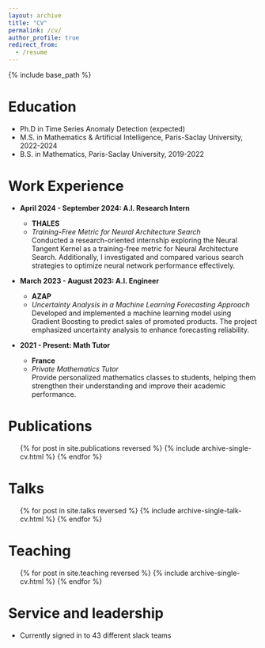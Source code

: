```yaml
---
layout: archive
title: "CV"
permalink: /cv/
author_profile: true
redirect_from:
  - /resume
---
```


{% include base_path %}

Education
======
* Ph.D in Time Series Anomaly Detection (expected)
* M.S. in Mathematics & Artificial Intelligence, Paris-Saclay University, 2022-2024
* B.S. in Mathematics, Paris-Saclay University, 2019-2022
  
# Work Experience

* **April 2024 - September 2024: A.I. Research Intern**  
  * **THALES**  
  * *Training-Free Metric for Neural Architecture Search*  
    Conducted a research-oriented internship exploring the Neural Tangent Kernel as a training-free metric for Neural Architecture Search. Additionally, I investigated and compared various search strategies to optimize neural network performance effectively.

* **March 2023 - August 2023: A.I. Engineer**  
  * **AZAP**  
  * *Uncertainty Analysis in a Machine Learning Forecasting Approach*  
    Developed and implemented a machine learning model using Gradient Boosting to predict sales of promoted products. The project emphasized uncertainty analysis to enhance forecasting reliability.

* **2021 - Present: Math Tutor**  
  * **France**  
  * *Private Mathematics Tutor*  
    Provide personalized mathematics classes to students, helping them strengthen their understanding and improve their academic performance.

Publications
======
  <ul>{% for post in site.publications reversed %}
    {% include archive-single-cv.html %}
  {% endfor %}</ul>
  
Talks
======
  <ul>{% for post in site.talks reversed %}
    {% include archive-single-talk-cv.html  %}
  {% endfor %}</ul>
  
Teaching
======
  <ul>{% for post in site.teaching reversed %}
    {% include archive-single-cv.html %}
  {% endfor %}</ul>
  
Service and leadership
======
* Currently signed in to 43 different slack teams

